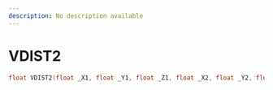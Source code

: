 ```yaml
---
description: No description available 
---
```


# VDIST2

```cpp
float VDIST2(float _X1, float _Y1, float _Z1, float _X2, float _Y2, float _Z2);
```